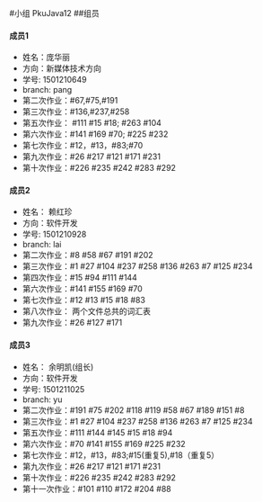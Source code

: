#小组 PkuJava12
##组员

#### 成员1
- 姓名：庞华丽 
- 方向：新媒体技术方向
- 学号: 1501210649
- branch: pang
- 第二次作业：#67,#75,#191
- 第三次作业：#136,#237,#258
- 第五次作业： #111 #15 #18; #263 #104
- 第六次作业：#141  #169 #70; #225 #232
- 第七次作业：#12，#13，#83;#70
- 第九次作业：#26 #217 #121 #171 #231
- 第十次作业：#226 #235 #242 #283 #292

#### 成员2
- 姓名： 赖红珍
- 方向：软件开发
- 学号: 1501210928
- branch: lai
- 第二次作业：#8 #58 #67 #191 #202
- 第三次作业：#1 #27 #104 #237 #258 #136 #263 #7 #125 #234
- 第四次作业：#15 #94 #111 #144
- 第六次作业：#141 #155 #169 #70
- 第七次作业：#12 #13 #15  #18 #83
- 第八次作业： 两个文件总共的词汇表
- 第九次作业：#26 #127 #171

#### 成员3
- 姓名： 余明凯(组长)
- 方向：软件开发
- 学号: 1501211025
- branch: yu
- 第二次作业：#191 #75 #202 #118 #119 #58 #67 #189 #151 #8 
- 第三次作业：#1 #27 #104 #237 #258 #136 #263 #7 #125 #234
- 第五次作业：#111 #144 #145 #15 #18 #94
- 第六次作业：#70 #141 #155 #169 #225 #232
- 第七次作业：#12，#13，#83;#15(重复5),#18（重复5）
- 第九次作业：#26 #217 #121 #171 #231
- 第十次作业：#226 #235 #242 #283 #292
- 第十一次作业：#101 #110 #172 #204 #88
